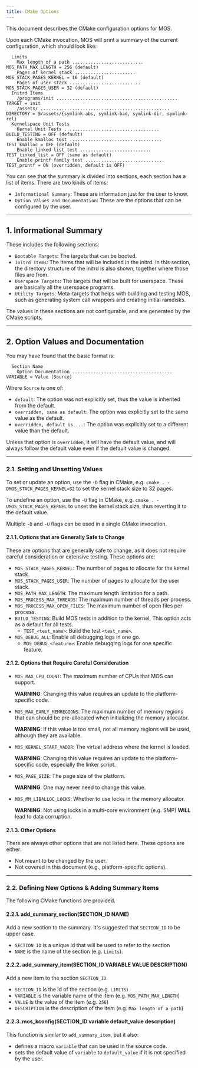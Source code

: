 ```yaml
---
title: CMake Options
---
```


This document describes the CMake configuration options for MOS.

Upon each CMake invocation, MOS will print a summary of the current configuration, which
should look like:

```log
  Limits
    Max length of a path ........................... MOS_PATH_MAX_LENGTH = 256 (default)
    Pages of kernel stack ....................... MOS_STACK_PAGES_KERNEL = 16 (default)
    Pages of user stack ........................... MOS_STACK_PAGES_USER = 32 (default)
  Initrd Items
    /programs/init .............................................. TARGET = init
    /assets/ ................................................. DIRECTORY = @/assets/{symlink-abs, symlink-bad, symlink-dir, symlink-rel}
  Kernelspace Unit Tests
    Kernel Unit Tests .................................... BUILD_TESTING = OFF (default)
    Enable kmalloc test ................................... TEST_kmalloc = OFF (default)
    Enable linked list test ........................... TEST_linked_list = OFF (same as default)
    Enable printf family test .............................. TEST_printf = ON (overridden, default is OFF)
```

You can see that the summary is divided into sections, each section has a list of items. There are two
kinds of items:

- `Informational Summary`:
  These are information just for the user to know.
- `Option Values and Documentation`:
  These are the options that can be configured by the user.

---

## 1. Informational Summary

These includes the following sections:

- `Bootable Targets`:
  The targets that can be booted.
- `Initrd Items`:
  The items that will be included in the initrd. In this section, the directory structure of the initrd is also shown, together where those files are from.
- `Userspace Targets`:
  The targets that will be built for userspace. These are basically all the userspace programs.
- `Utility Targets`:
  Meta-targets that helps with building and testing MOS, such as generating system call wrappers and
  creating initial ramdisks.

The values in these sections are not configurable, and are generated by the CMake scripts.

---

## 2. Option Values and Documentation

You may have found that the basic format is:

```log
  Section Name
    Option Documentation ...................................... VARIABLE = Value (Source)
```

Where `Source` is one of:

- `default`:
  The option was not explicitly set, thus the value is inherited from the default.
- `overridden, same as default`:
  The option was explicitly set to the same value as the default.
- `overridden, default is ...`:
  The option was explicitly set to a different value than the default.

Unless that option is `overridden`, it will have the default value, and will always follow the
default value even if the default value is changed.

---

### 2.1. Setting and Unsetting Values

To set or update an option, use the `-D` flag in CMake, e.g. `cmake . -DMOS_STACK_PAGES_KERNEL=32` to set the kernel stack size to 32 pages.

To undefine an option, use the `-U` flag in CMake, e.g. `cmake . -UMOS_STACK_PAGES_KERNEL` to unset the kernel stack size, thus reverting it to the default value.

Multiple `-D` and `-U` flags can be used in a single CMake invocation.

#### 2.1.1. Options that are Generally Safe to Change

These are options that are generally safe to change, as it does not require careful consideration or
extensive testing. These options are:

- `MOS_STACK_PAGES_KERNEL`: The number of pages to allocate for the kernel stack.
- `MOS_STACK_PAGES_USER`: The number of pages to allocate for the user stack.
- `MOS_PATH_MAX_LENGTH`: The maximum length limitation for a path.
- `MOS_PROCESS_MAX_THREADS`: The maximum number of threads per process.
- `MOS_PROCESS_MAX_OPEN_FILES`: The maximum number of open files per process.
- `BUILD_TESTING`: Build MOS tests in addition to the kernel, This option acts as a default for all tests.
  - `TEST_<test_name>`: Build the test `<test_name>`.
- `MOS_DEBUG_ALL`: Enable all debugging logs in one go.
  - `MOS_DEBUG_<feature>`: Enable debugging logs for one specific feature.

#### 2.1.2. Options that Require Careful Consideration

- `MOS_MAX_CPU_COUNT`: The maximum number of CPUs that MOS can support.

  **WARNING**: Changing this value requires an update to the platform-specific code.

- `MOS_MAX_EARLY_MEMREGIONS`: The maximum number of memory regions that can should be pre-allocated when initializing the memory allocator.

  **WARNING**: If this value is too small, not all memory regions will be used, although they are available.

- `MOS_KERNEL_START_VADDR`: The virtual address where the kernel is loaded.

  **WARNING**: Changing this value requires an update to the platform-specific code, especially the linker script.

- `MOS_PAGE_SIZE`: The page size of the platform.

  **WARNING**: One may never need to change this value.

- `MOS_MM_LIBALLOC_LOCKS`: Whether to use locks in the memory allocator.

  **WARNING**: Not using locks in a multi-core environment (e.g. SMP) **WILL** lead to data corruption.

#### 2.1.3. Other Options

There are always other options that are not listed here. These options are either:

- Not meant to be changed by the user.
- Not covered in this document (e.g., platform-specific options).

---

### 2.2. Defining New Options & Adding Summary Items

The following CMake functions are provided.

#### 2.2.1. add_summary_section(SECTION_ID NAME)

Add a new section to the summary. It's suggested that `SECTION_ID` to be upper case.

- `SECTION_ID` is a unique id that will be used to refer to the section
- `NAME` is the name of the section (e.g. `Limits`).

#### 2.2.2. add_summary_item(SECTION_ID VARIABLE VALUE DESCRIPTION)

Add a new item to the section `SECTION_ID`.

- `SECTION_ID` is the id of the section (e.g. `LIMITS`)
- `VARIABLE` is the variable name of the item (e.g. `MOS_PATH_MAX_LENGTH`)
- `VALUE` is the value of the item (e.g. `256`)
- `DESCRIPTION` is the description of the item (e.g. `Max length of a path`)

#### 2.2.3. mos_kconfig(SECTION_ID variable default_value description)

This function is similar to `add_summary_item`, but it also:

- defines a macro `variable` that can be used in the source code.
- sets the default value of `variable` to `default_value` if it is not specified by the user.
